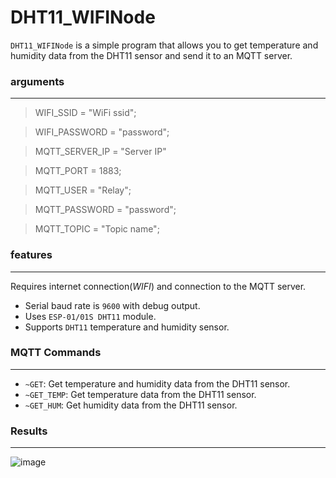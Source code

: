 # DHT11_WIFINode
`DHT11_WIFINode` is a simple program that allows you to get temperature and humidity data from the DHT11 sensor and send it to an MQTT server.
### arguments
---
> WIFI_SSID = "WiFi ssid";

> WIFI_PASSWORD = "password";

> MQTT_SERVER_IP = "Server IP"

> MQTT_PORT = 1883;

> MQTT_USER = "Relay";

> MQTT_PASSWORD = "password";

> MQTT_TOPIC = "Topic name";

### features
---
Requires internet connection(_WIFI_) and connection to the MQTT server. 
- Serial baud rate is ` 9600 ` with debug output. 
- Uses ` ESP-01/01S DHT11 ` module.
- Supports ` DHT11 ` temperature and humidity sensor.

### MQTT Commands
---
- ` ~GET `: Get temperature and humidity data from the DHT11 sensor.
- ` ~GET_TEMP `: Get temperature data from the DHT11 sensor.
- ` ~GET_HUM `: Get humidity data from the DHT11 sensor.


### Results
--- 

![image](./IMG_20250705_102401.jpg)
